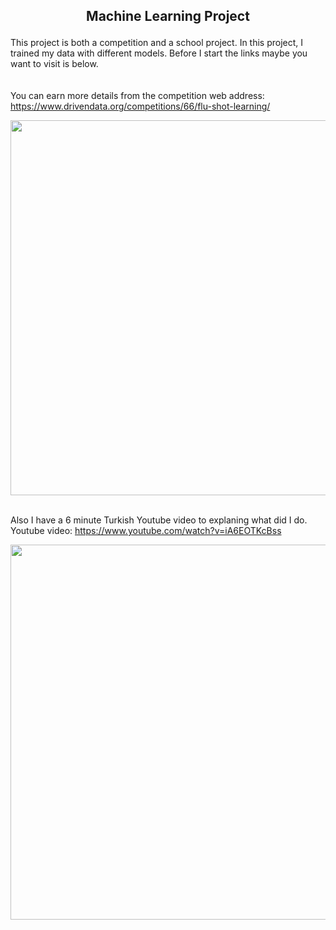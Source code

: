 ## <p align="center">Machine Learning Project</p> 
This project is both a competition and a school project. In this project, I trained my data with different models. Before I start the links maybe you want to visit is below.</br></br> </br>
You can earn more details from the competition web address: https://www.drivendata.org/competitions/66/flu-shot-learning/ </br> 

<a href="https://www.drivendata.org/competitions/66/flu-shot-learning/"><img src="https://user-images.githubusercontent.com/74079494/202309852-f8d9ec79-6ab9-4731-9733-1be13edc5c33.png" width="600"></a>
 </br></br>

Also I have a 6 minute Turkish Youtube video to explaning what did I do. Youtube video: https://www.youtube.com/watch?v=iA6EOTKcBss </br>

<a href="https://www.youtube.com/watch?v=iA6EOTKcBss"><img src="https://user-images.githubusercontent.com/74079494/202311644-cdc7ce54-1820-4071-9d98-1e5013d5c38e.png" width="600"></a>


